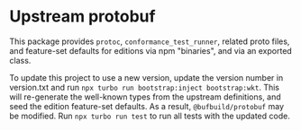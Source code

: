 # Upstream protobuf

This package provides `protoc`, `conformance_test_runner`, related proto files,
and feature-set defaults for editions via npm "binaries", and via an exported
class.

To update this project to use a new version, update the version number in
version.txt and run `npx turbo run bootstrap:inject bootstrap:wkt`. This will
re-generate the well-known types from the upstream definitions, and seed the
edition feature-set defaults. As a result, `@bufbuild/protobuf` may be modified.
Run `npx turbo run test` to run all tests with the updated code.

